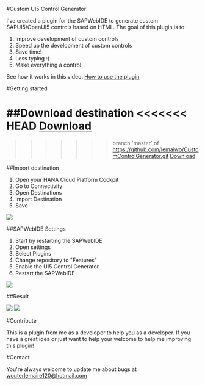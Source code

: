 #Custom UI5 Control Generator

I've created a plugin for the SAPWebIDE to generate custom SAPUI5/OpenUI5 controls based on HTML. The goal of this plugin is to:
1. Improve development of custom controls
2. Speed up the development of custom controls
3. Save time! 
4. Less typing :)
5. Make everything a control

See how it works in this video: <a href="https://youtu.be/9FdPw-26fSg" target="_blank">How to use the plugin</a>



#Getting started

##Download destination
<<<<<<< HEAD
<a href="https://raw.githubusercontent.com/lemaiwo/CustomControlGenerator/master/resources/FeatureUI5ControlGenerator" target="_blank">Download</a>
=======

>>>>>>> branch 'master' of https://github.com/lemaiwo/CustomControlGenerator.git
<a href="https://github.com/lemaiwo/CustomControlGenerator/blob/master/resources/FeatureUI5ControlGenerator"  target="_blank">Download</a>

##Import destination

1. Open your HANA Cloud Platform Cockpit
2. Go to Connectivity
3. Open Destinations
4. Import Destination
5. Save
 
<img src="https://github.com/lemaiwo/CustomControlGenerator/blob/master/resources/import.png"/>

##SAPWebIDE Settings

1. Start by restarting the SAPWebIDE
2. Open settings
3. Select Plugins
4. Change repository to "Features"
5. Enable the UI5 Control Generator
6. Restart the SAPWebIDE

<img src="https://github.com/lemaiwo/CustomControlGenerator/blob/master/resources/settings.png"/>

##Result

<img src="https://github.com/lemaiwo/CustomControlGenerator/blob/master/resources/result.png"/>

<img src="https://github.com/lemaiwo/CustomControlGenerator/blob/master/resources/result.png"/>

#Contribute

This is a plugin from me as a developer to help you as a developer. If you have a great idea or just want to help your welcome to help me improving this plugin!

#Contact

You're always welcome to update me about bugs at wouterlemaire120@hotmail.com
